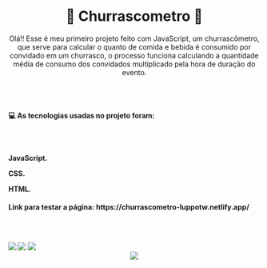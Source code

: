 <div align="center">
<h1> 🥩 Churrascometro 🥩
</div>
  
<p align="center">Olá!! Esse é meu primeiro projeto feito com JavaScript, um churrascômetro, 
 que serve para calcular o quanto de comida e bebida é consumido por convidado em um churrasco, 
 o processo funciona calculando a quantidade média de consumo dos convidados multiplicado pela hora de duração do evento.
  
<br><br>
  
<h4>💻 As tecnologias usadas no projeto foram:
   
<br><br>
   
<p>JavaScript.
<p>CSS.
<p>HTML.
  
<h4>Link para testar a página: https://churrascometro-luppotw.netlify.app/
   
<br><br>
   
<img src=https://user-images.githubusercontent.com/95176596/168699077-07830edf-c893-4721-aeeb-f74b81412f3a.png>
     
<img src=https://user-images.githubusercontent.com/95176596/168699098-193ff400-d8bc-4124-8de1-92cc06aaad6e.png>
  
<img src=https://user-images.githubusercontent.com/95176596/168699129-8e9b1ef9-d123-4883-8309-44beead7b7af.png>
  
<div align="center">
<img src=https://user-images.githubusercontent.com/95176596/168699169-56a6f137-ff4a-4a05-a696-c4383b5928d5.gif>
</div>
